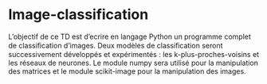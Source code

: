 # Image-classification
L’objectif de ce TD est d’ecrire en langage Python un programme complet de classiﬁcation d’images. Deux modèles de classiﬁcation seront successivement développés et expérimentés : les k-plus-proches-voisins et les réseaux de neurones. Le module numpy sera utilisé pour la manipulation des matrices et le module scikit-image pour la manipulation des images.
